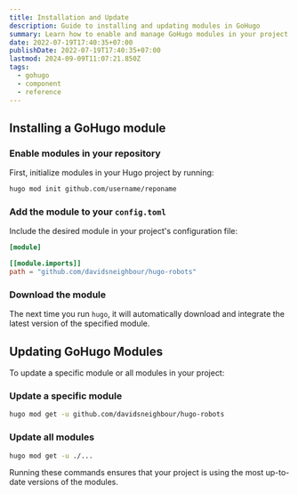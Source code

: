 ```yaml
---
title: Installation and Update
description: Guide to installing and updating modules in GoHugo
summary: Learn how to enable and manage GoHugo modules in your project.
date: 2022-07-19T17:40:35+07:00
publishDate: 2022-07-19T17:40:35+07:00
lastmod: 2024-09-09T11:07:21.850Z
tags:
  - gohugo
  - component
  - reference
---
```


## Installing a GoHugo module

### Enable modules in your repository

First, initialize modules in your Hugo project by running:

```bash
hugo mod init github.com/username/reponame
```

### Add the module to your `config.toml`

Include the desired module in your project's configuration file:

```toml
[module]

[[module.imports]]
path = "github.com/davidsneighbour/hugo-robots"
```

### Download the module

The next time you run `hugo`, it will automatically download and integrate the latest version of the specified module.

## Updating GoHugo Modules

To update a specific module or all modules in your project:

### Update a specific module

```bash
hugo mod get -u github.com/davidsneighbour/hugo-robots
```

### Update all modules

```bash
hugo mod get -u ./...
```

Running these commands ensures that your project is using the most up-to-date versions of the modules.
